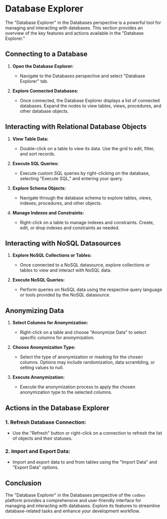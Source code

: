 # Database Explorer

The "Database Explorer" in the Databases perspective is a powerful tool for managing and interacting with databases. This section provides an overview of the key features and actions available in the "Database Explorer."

## Connecting to a Database

1. **Open the Database Explorer:**
   - Navigate to the Databases perspective and select "Database Explorer" tab.

2. **Explore Connected Databases:**
   - Once connected, the Database Explorer displays a list of connected databases. Expand the nodes to view tables, views, procedures, and other database objects.

## Interacting with Relational Database Objects

1. **View Table Data:**
   - Double-click on a table to view its data. Use the grid to edit, filter, and sort records.

2. **Execute SQL Queries:**
   - Execute custom SQL queries by right-clicking on the database, selecting "Execute SQL," and entering your query.

3. **Explore Schema Objects:**
   - Navigate through the database schema to explore tables, views, indexes, procedures, and other objects.

4. **Manage Indexes and Constraints:**
   - Right-click on a table to manage indexes and constraints. Create, edit, or drop indexes and constraints as needed.

## Interacting with NoSQL Datasources

1. **Explore NoSQL Collections or Tables:**
   - Once connected to a NoSQL datasource, explore collections or tables to view and interact with NoSQL data.

2. **Execute NoSQL Queries:**
   - Perform queries on NoSQL data using the respective query language or tools provided by the NoSQL datasource.

## Anonymizing Data

1. **Select Columns for Anonymization:**
   - Right-click on a table and choose "Anonymize Data" to select specific columns for anonymization.

2. **Choose Anonymization Type:**
   - Select the type of anonymization or masking for the chosen columns. Options may include randomization, data scrambling, or setting values to null.

3. **Execute Anonymization:**
   - Execute the anonymization process to apply the chosen anonymization type to the selected columns.

## Actions in the Database Explorer

### 1. **Refresh Database Connection:**
   - Use the "Refresh" button or right-click on a connection to refresh the list of objects and their statuses.

### 2. **Import and Export Data:**
   - Import and export data to and from tables using the "Import Data" and "Export Data" options.

## Conclusion

The "Database Explorer" in the Databases perspective of the `codbex` platform provides a comprehensive and user-friendly interface for managing and interacting with databases. Explore its features to streamline database-related tasks and enhance your development workflow.